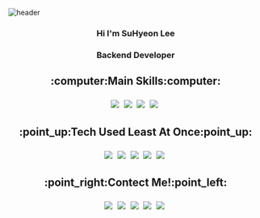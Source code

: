 ![header](https://capsule-render.vercel.app/api?type=rounded&color=76d7ea&height=300&section=header&text=Hello!%20Everyone&fontSize=90&fontColor=ffffff)

<h3 align="center">Hi I'm SuHyeon Lee 
<h3 align="center">Backend Developer 

<h2 align="center">:computer:Main Skills:computer:

<p align="center">
<img src="https://img.shields.io/badge/Java-11264f?style=flat-square&logo=java&logoColor=white"/></a>&nbsp 
<img src="https://img.shields.io/badge/Spring-11264f?style=flat-square&logo=Spring&logoColor=white"/></a>&nbsp 
<img src="https://img.shields.io/badge/SpringBoot-11264f?style=flat-square&logo=SpringBoot&logoColor=white"/></a>&nbsp 
<img src="https://img.shields.io/badge/Mysql-11264f?style=flat-square&logo=Mysql&logoColor=white"/></a>&nbsp 
</p>

<h2 align="center">:point_up:Tech Used Least At Once:point_up:

<p align="center">
<img src="https://img.shields.io/badge/JavaScript-11264f?style=flat-square&logo=JavaScript&logoColor=white"/>&nbsp 
<img src="https://img.shields.io/badge/CSS3-11264f?style=flat-square&logo=CSS3&logoColor=white"/></a>&nbsp 
<img src="https://img.shields.io/badge/HTML5-11264f?style=flat-square&logo=HTML5&logoColor=white"/></a>&nbsp 
<img src="https://img.shields.io/badge/AmazonAWS-11264f?style=flat-square&logo=AmazonAWS&logoColor=white"/></a>&nbsp 
<img src="https://img.shields.io/badge/Docker-11264f?style=flat-square&logo=Docker&logoColor=white"/></a>&nbsp 
</p>

<h2 align="center">:point_right:Contect Me!:point_left:

<p align="center">
<a href="mailto:dltngus4652@gmail.com"><img src="https://img.shields.io/badge/Gmail-11264f?style=flat-square&logo=Gmail&logoColor=white"/></a>&nbsp 
<a href="https://www.instagram.com/lesh_d_iary/"><img src="https://img.shields.io/badge/Instagram-11264f?style=flat-square&logo=Instagram&logoColor=white"/></a>&nbsp 
<a href="https://www.linkedin.com/in/suhyeon-lee-44a016229/"><img src="https://img.shields.io/badge/LinkedIn-11264f?style=flat-square&logo=LinkedIn&logoColor=white"/></a>&nbsp 
<a href="https://leesuhyeon97.github.io/"><img src="https://img.shields.io/badge/GithubPages-11264f?style=flat-square&logo=GithubPages&logoColor=white"/></a>&nbsp
<a href="https://www.notion.so/Lesh-e3ed231a52294ce280b692559b40a2cc"><img src="https://img.shields.io/badge/Notion-11264f?style=flat-square&logo=Notion&logoColor=white"/></a>&nbsp 
</p>

